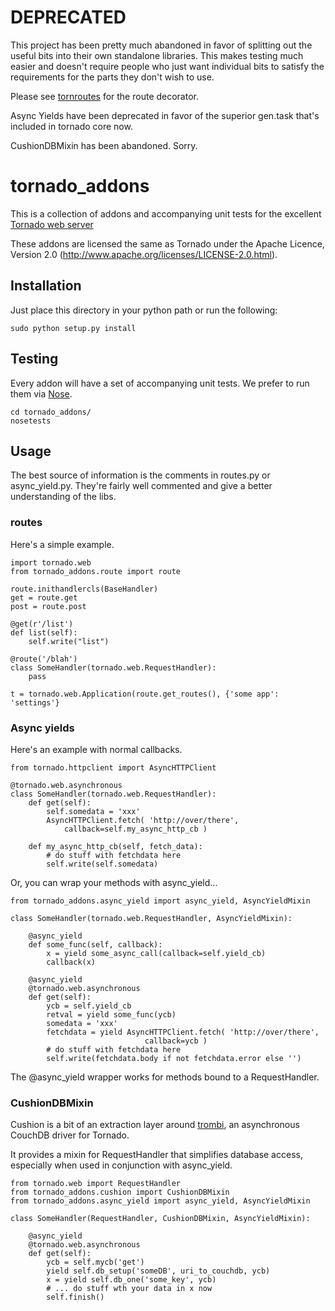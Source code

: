 # DEPRECATED

This project has been pretty much abandoned in favor of splitting out the
useful bits into their own standalone libraries.  This makes testing much
easier and doesn't require people who just want individual bits to satisfy the
requirements for the parts they don't wish to use.

Please see [tornroutes](http://github.com/nod/tornroutes) for the route
decorator.

Async Yields have been deprecated in favor of the superior gen.task that's
included in tornado core now.

CushionDBMixin has been abandoned.  Sorry.


# tornado_addons

This is a collection of addons and accompanying unit tests for the excellent
[Tornado web server](http://www.tornadoweb.org/)

These addons are licensed the same as Tornado under the Apache Licence,
Version 2.0 (http://www.apache.org/licenses/LICENSE-2.0.html).

## Installation

Just place this directory in your python path or run the following:

    sudo python setup.py install

## Testing

Every addon will have a set of accompanying unit tests.  We prefer to run them
via [Nose](http://code.google.com/p/python-nose/).

    cd tornado_addons/
    nosetests

## Usage

The best source of information is the comments in routes.py or async_yield.py.
They're fairly well commented and give a better understanding of the libs.

### routes

Here's a simple example.

    import tornado.web
    from tornado_addons.route import route
    
    route.inithandlercls(BaseHandler)
    get = route.get
    post = route.post

    @get(r'/list')
    def list(self):
    	self.write("list")

    @route('/blah')
    class SomeHandler(tornado.web.RequestHandler):
        pass

    t = tornado.web.Application(route.get_routes(), {'some app': 'settings'}


### Async yields

Here's an example with normal callbacks.

    from tornado.httpclient import AsyncHTTPClient

    @tornado.web.asynchronous
    class SomeHandler(tornado.web.RequestHandler):
        def get(self):
            self.somedata = 'xxx'
            AsyncHTTPClient.fetch( 'http://over/there',
                callback=self.my_async_http_cb )

        def my_async_http_cb(self, fetch_data):
            # do stuff with fetchdata here
            self.write(self.somedata)


Or,  you can wrap your methods with async_yield...

    from tornado_addons.async_yield import async_yield, AsyncYieldMixin

    class SomeHandler(tornado.web.RequestHandler, AsyncYieldMixin):

		@async_yield
		def some_func(self, callback):
			x = yield some_async_call(callback=self.yield_cb)
			callback(x)

        @async_yield
		@tornado.web.asynchronous
        def get(self):
            ycb = self.yield_cb
			retval = yield some_func(ycb)
            somedata = 'xxx'
            fetchdata = yield AsyncHTTPClient.fetch( 'http://over/there',
                                  callback=ycb )
            # do stuff with fetchdata here
            self.write(fetchdata.body if not fetchdata.error else '')


The @async_yield wrapper works for methods bound to a RequestHandler.


### CushionDBMixin

Cushion is a bit of an extraction layer around
[trombi](http://github.com/inoi/trombi), an asynchronous CouchDB driver for
Tornado.

It provides a mixin for RequestHandler that simplifies database access,
especially when used in conjunction with async_yield.

    from tornado.web import RequestHandler
    from tornado_addons.cushion import CushionDBMixin
    from tornado_addons.async_yield import async_yield, AsyncYieldMixin

    class SomeHandler(RequestHandler, CushionDBMixin, AsyncYieldMixin):

        @async_yield
		@tornado.web.asynchronous
        def get(self):
            ycb = self.mycb('get')
            yield self.db_setup('someDB', uri_to_couchdb, ycb)
            x = yield self.db_one('some_key', ycb)
            # ... do stuff wth your data in x now
			self.finish()

